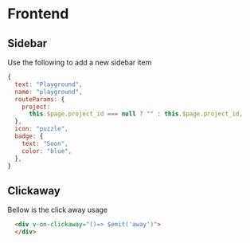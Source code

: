 # Frontend

## Sidebar

Use the following to add a new sidebar item
```js
{
  text: "Playground",
  name: "playground",
  routeParams: {
    project:
      this.$page.project_id === null ? "" : this.$page.project_id,
  },
  icon: "puzzle",
  badge: {
    text: "Soon",
    color: "blue",
  },
}
```

## Clickaway

Bellow is the click away usage

```html
  <div v-on-clickaway="()=> $emit('away')">
  </div>
```